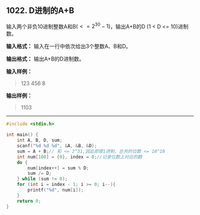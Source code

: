 ﻿## 1022. D进制的A+B

输入两个非负10进制整数A和B($<=2^{30}-1$)，输出A+B的D (1 < D <= 10)进制数。

**输入格式：**
输入在一行中依次给出3个整数A、B和D。

**输出格式：**
输出A+B的D进制数。

**输入样例：**
>123 456 8

**输出样例：**
>1103

---
```c
#include <stdio.h>

int main() {
	int A, B, D, sum;
	scanf("%d %d %d", &A, &B, &D);
	sum = A + B;// 和 <= 2^31,因此即使1进制，总共的位数 <= 10^10
	int num[100] = {0}, index = 0;//记录位数上对应的数
 	do {
		num[index++] = sum % D;
		sum /= D;
	} while (sum != 0);
	for (int i = index - 1; i >= 0; i--){
		printf("%d", num[i]);
	}
	return 0;
}
```